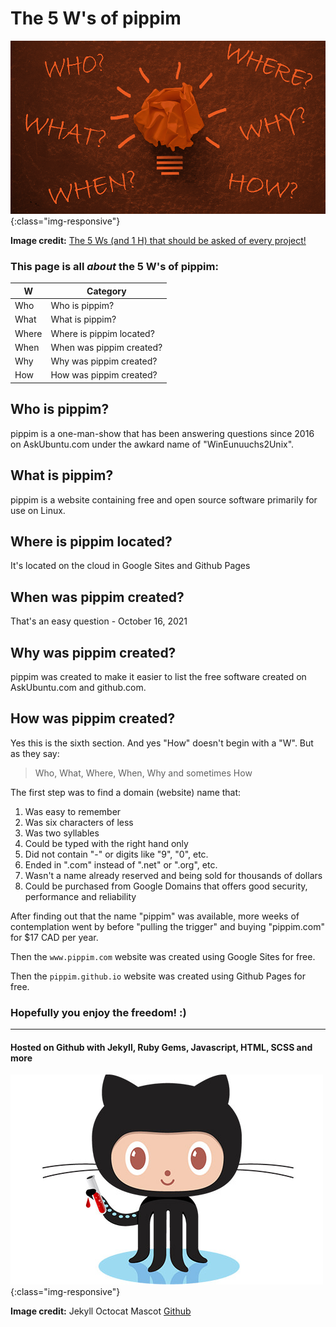 # The 5 W's of pippim

![The 5 Ws (and 1 H) that should be asked of every project!](/assets/img/Blog_Project-Management-101.png){:class="img-responsive"}

**Image credit:** [The 5 Ws (and 1 H) that should be asked of every project!](https://www.workfront.com/blog/project-management-101-the-5-ws-and-1-h-that-should-be-asked-of-every-project)

### This page is all ***about*** the 5 W's of pippim:

| W     | Category                 |
| ----- | ------------------------ |
| Who   | Who is pippim?           |
| What  | What is pippim?          |
| Where | Where is pippim located? |
| When  | When was pippim created? |
| Why   | Why was pippim created?  |
| How   | How was pippim created?  |



## Who is pippim?

pippim is a one-man-show that has been answering questions since 2016 on AskUbuntu.com under the awkard name of "WinEunuuchs2Unix".

## What is pippim?

pippim is a website containing free and open source software primarily for use on Linux.

## Where is pippim located?

It's located on the cloud in Google Sites and Github Pages

## When was pippim created?

That's an easy question - October 16, 2021

## Why was pippim created?

pippim was created to make it easier to list the free software created on AskUbuntu.com and github.com.

## How was pippim created?

Yes this is the sixth section. And yes "How" doesn't begin with a "W". But as they say:

> Who, What, Where, When, Why and sometimes How

The first step was to find a domain (website) name that:

1. Was easy to remember
2. Was six characters of less
3. Was two syllables
4. Could be typed with the right hand only
5. Did not contain "-" or digits like "9", "0", etc.
6. Ended in ".com" instead of ".net" or ".org", etc.
7. Wasn't a name already reserved and being sold for thousands of dollars
8. Could be purchased from Google Domains that offers good security, performance and reliability

After finding out that the name "pippim" was available, more weeks of contemplation went by before "pulling the trigger" and buying "pippim.com" for $17 CAD per year.

Then the `www.pippim.com` website was created using Google Sites for free.

Then the `pippim.github.io` website was created using Github Pages for free.

### Hopefully you enjoy the freedom! :)
---
#### Hosted on Github with Jekyll, Ruby Gems, Javascript, HTML, SCSS and more

![Jekyll Octocat Mascot](/assets/img/octojekyll-opt.jpg){:class="img-responsive"}

**Image credit:** Jekyll Octocat Mascot [Github](https://www.github.com)

